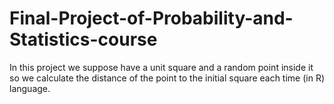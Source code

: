 # Final-Project-of-Probability-and-Statistics-course
In this project we suppose have a unit square and a random point inside it so we calculate the distance of the point to the initial square each time (in R) language.
